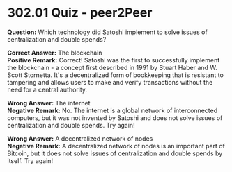 # 302.01 Quiz - peer2Peer

**Question:** Which technology did Satoshi implement to solve issues of centralization and double spends?

**Correct Answer:** The blockchain\
**Positive Remark:** Correct! Satoshi was the first to successfully implement the blockchain - a concept first described in 1991 by Stuart Haber and W. Scott Stornetta. It's a decentralized form of bookkeeping that is resistant to tampering and allows users to make and verify transactions without the need for a central authority.

**Wrong Answer:** The internet\
**Negative Remark:** No. The internet is a global network of interconnected computers, but it was not invented by Satoshi and does not solve issues of centralization and double spends. Try again!

**Wrong Answer:** A decentralized network of nodes\
**Negative Remark:** A decentralized network of nodes is an important part of Bitcoin, but it does not solve issues of centralization and double spends by itself. Try again!
